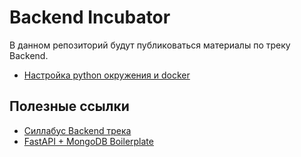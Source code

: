 # Backend Incubator

В данном репозиторий будут публиковаться материалы по треку Backend.

- [Настройка python окружения и docker](./setup/SETUP_PYTHON.md)

## Полезные ссылки

- [Силлабус Backend трека](https://scented-curio-737.notion.site/Backend-a-raq-kz-a6e878ff2c14461597741e4fe2647328?pvs=4)
- [FastAPI + MongoDB Boilerplate](https://github.com/atlekbai/nfactorial-backend)
